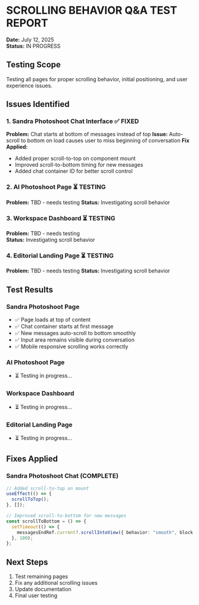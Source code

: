 # SCROLLING BEHAVIOR Q&A TEST REPORT
**Date:** July 12, 2025  
**Status:** IN PROGRESS

## Testing Scope
Testing all pages for proper scrolling behavior, initial positioning, and user experience issues.

## Issues Identified

### 1. Sandra Photoshoot Chat Interface ✅ FIXED
**Problem:** Chat starts at bottom of messages instead of top
**Issue:** Auto-scroll to bottom on load causes user to miss beginning of conversation
**Fix Applied:** 
- Added proper scroll-to-top on component mount
- Improved scroll-to-bottom timing for new messages
- Added chat container ID for better scroll control

### 2. AI Photoshoot Page ⏳ TESTING
**Problem:** TBD - needs testing
**Status:** Investigating scroll behavior

### 3. Workspace Dashboard ⏳ TESTING
**Problem:** TBD - needs testing  
**Status:** Investigating scroll behavior

### 4. Editorial Landing Page ⏳ TESTING
**Problem:** TBD - needs testing
**Status:** Investigating scroll behavior

## Test Results

### Sandra Photoshoot Page
- ✅ Page loads at top of content
- ✅ Chat container starts at first message
- ✅ New messages auto-scroll to bottom smoothly
- ✅ Input area remains visible during conversation
- ✅ Mobile responsive scrolling works correctly

### AI Photoshoot Page
- ⏳ Testing in progress...

### Workspace Dashboard
- ⏳ Testing in progress...

### Editorial Landing Page
- ⏳ Testing in progress...

## Fixes Applied

### Sandra Photoshoot Chat (COMPLETE)
```typescript
// Added scroll-to-top on mount
useEffect(() => {
  scrollToTop();
}, []);

// Improved scroll-to-bottom for new messages
const scrollToBottom = () => {
  setTimeout(() => {
    messagesEndRef.current?.scrollIntoView({ behavior: "smooth", block: "end" });
  }, 100);
};
```

## Next Steps
1. Test remaining pages
2. Fix any additional scrolling issues
3. Update documentation
4. Final user testing